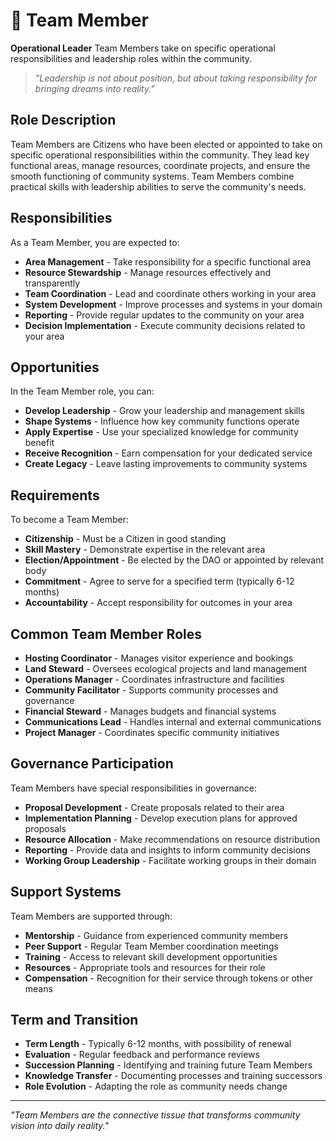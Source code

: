 # 👥 Team Member

**Operational Leader** Team Members take on specific operational responsibilities and leadership roles within the community.

> *"Leadership is not about position, but about taking responsibility for bringing dreams into reality."*

## Role Description

Team Members are Citizens who have been elected or appointed to take on specific operational responsibilities within the community. They lead key functional areas, manage resources, coordinate projects, and ensure the smooth functioning of community systems. Team Members combine practical skills with leadership abilities to serve the community's needs.

## Responsibilities

As a Team Member, you are expected to:

- **Area Management** - Take responsibility for a specific functional area
- **Resource Stewardship** - Manage resources effectively and transparently
- **Team Coordination** - Lead and coordinate others working in your area
- **System Development** - Improve processes and systems in your domain
- **Reporting** - Provide regular updates to the community on your area
- **Decision Implementation** - Execute community decisions related to your area

## Opportunities

In the Team Member role, you can:

- **Develop Leadership** - Grow your leadership and management skills
- **Shape Systems** - Influence how key community functions operate
- **Apply Expertise** - Use your specialized knowledge for community benefit
- **Receive Recognition** - Earn compensation for your dedicated service
- **Create Legacy** - Leave lasting improvements to community systems

## Requirements

To become a Team Member:

- **Citizenship** - Must be a Citizen in good standing
- **Skill Mastery** - Demonstrate expertise in the relevant area
- **Election/Appointment** - Be elected by the DAO or appointed by relevant body
- **Commitment** - Agree to serve for a specified term (typically 6-12 months)
- **Accountability** - Accept responsibility for outcomes in your area

## Common Team Member Roles

- **Hosting Coordinator** - Manages visitor experience and bookings
- **Land Steward** - Oversees ecological projects and land management
- **Operations Manager** - Coordinates infrastructure and facilities
- **Community Facilitator** - Supports community processes and governance
- **Financial Steward** - Manages budgets and financial systems
- **Communications Lead** - Handles internal and external communications
- **Project Manager** - Coordinates specific community initiatives

## Governance Participation

Team Members have special responsibilities in governance:

- **Proposal Development** - Create proposals related to their area
- **Implementation Planning** - Develop execution plans for approved proposals
- **Resource Allocation** - Make recommendations on resource distribution
- **Reporting** - Provide data and insights to inform community decisions
- **Working Group Leadership** - Facilitate working groups in their domain

## Support Systems

Team Members are supported through:

- **Mentorship** - Guidance from experienced community members
- **Peer Support** - Regular Team Member coordination meetings
- **Training** - Access to relevant skill development opportunities
- **Resources** - Appropriate tools and resources for their role
- **Compensation** - Recognition for their service through tokens or other means

## Term and Transition

- **Term Length** - Typically 6-12 months, with possibility of renewal
- **Evaluation** - Regular feedback and performance reviews
- **Succession Planning** - Identifying and training future Team Members
- **Knowledge Transfer** - Documenting processes and training successors
- **Role Evolution** - Adapting the role as community needs change

---

*"Team Members are the connective tissue that transforms community vision into daily reality."*

